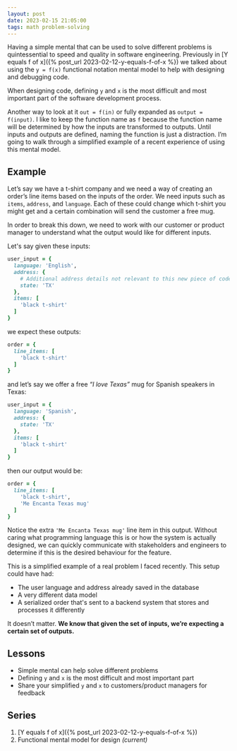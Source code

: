 ```yaml
---
layout: post
date: 2023-02-15 21:05:00
tags: math problem-solving
---
```


Having a simple mental that can be used to solve different problems is quintessential to speed and quality in software engineering. Previously in [Y equals f of x]({% post_url 2023-02-12-y-equals-f-of-x %}) we talked about using the `y = f(x)` functional notation mental model to help with designing and debugging code.

When designing code, defining `y` and `x` is the most difficult and most important part of the software development process.

Another way to look at it `out = f(in)` or fully expanded as `output = f(input)`. I like to keep the function name as `f` because the function name will be determined by how the inputs are transformed to outputs. Until inputs and outputs are defined, naming the function is just a distraction. I’m going to walk through a simplified example of a recent experience of using this mental model.

## Example

Let’s say we have a t-shirt company and we need a way of creating an order’s line items based on the inputs of the order. We need inputs such as `items`, `address`, and `language`. Each of these could change which t-shirt you might get and a certain combination will send the customer a free mug.

In order to break this down, we need to work with our customer or product manager to understand what the output would like for different inputs.

Let's say given these inputs:

```ruby
user_input = {
  language: 'English',
  address: {
    # Additional address details not relevant to this new piece of code...
    state: 'TX'
  },
  items: [
    'black t-shirt'
  ]
}
```

we expect these outputs:

```ruby
order = {
  line_items: [
    'black t-shirt'
  ]
}
```

and let’s say we offer a free *“I love Texas”* mug for Spanish speakers in Texas:

```ruby
user_input = {
  language: 'Spanish',
  address: {
    state: 'TX'
  },
  items: [
    'black t-shirt'
  ]
}
```

then our output would be:
```ruby
order = {
  line_items: [
    'black t-shirt',
    'Me Encanta Texas mug'
  ]
}
```

Notice the extra `'Me Encanta Texas mug'` line item in this output. Without caring what programming language this is or how the system is actually designed, we can quickly communicate with stakeholders and engineers to determine if this is the desired behaviour for the feature.

This is a simplified example of a real problem I faced recently. This setup could have had:

- The user language and address already saved in the database
- A very different data model
- A serialized order that's sent to a backend system that stores and processes it differently

It doesn’t matter. **We know that given the set of inputs, we’re expecting a certain set of outputs.**

## Lessons

- Simple mental can help solve different problems
- Defining `y` and `x` is the most difficult and most important part
- Share your simplified `y` and `x` to customers/product managers for feedback

## Series

1. [Y equals f of x]({% post_url 2023-02-12-y-equals-f-of-x %})
1. Functional mental model for design *(current)*
